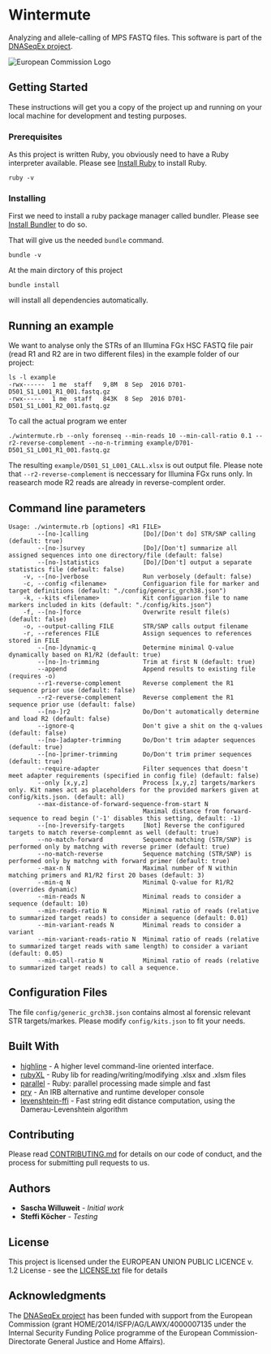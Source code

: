 # Wintermute

Analyzing and allele-calling of MPS FASTQ files. This software is part of the [DNASeqEx project](https://www.researchgate.net/project/DNASEQEX).

![European Commission Logo](https://ec.europa.eu/ec_portal/2016/images/logo/logo-splashpage.png)


## Getting Started

These instructions will get you a copy of the project up and running on your local machine for development and testing purposes.
### Prerequisites

As this project is written Ruby, you obviously need to have a Ruby interpreter available. Please see [Install Ruby](https://www.ruby-lang.org/en/documentation/installation/) to install Ruby.

```
ruby -v
```

### Installing

First we need to install a ruby package manager called bundler. Please see [Install Bundler](https://bundler.io/) to do so.

That will give us the needed `bundle` command.

```
bundle -v
```

At the main dirctory of this project
```
bundle install
```
will install all dependencies automatically.


## Running an example

We want to analyse only the STRs of an Illumina FGx HSC FASTQ file pair (read R1 and R2 are in two different files) in the example folder of our project:

```
ls -l example
-rwx------  1 me  staff   9,8M  8 Sep  2016 D701-D501_S1_L001_R1_001.fastq.gz
-rwx------  1 me  staff   843K  8 Sep  2016 D701-D501_S1_L001_R2_001.fastq.gz
```

To call the actual program we enter

```
./wintermute.rb --only forenseq --min-reads 10 --min-call-ratio 0.1 --r2-reverse-complement --no-n-trimming example/D701-D501_S1_L001_R1_001.fastq.gz
```

The resulting `example/D501_S1_L001_CALL.xlsx` is out output file. Please note that `--r2-reverse-complement` is neccessary for Illumina FGx runs only. In reasearch mode R2 reads are already in reverse-complent order.


## Command line parameters

```
Usage: ./wintermute.rb [options] <R1 FILE>
        --[no-]calling               [Do]/[Don't do] STR/SNP calling (default: true)
        --[no-]survey                [Do]/[Don't] summarize all assigned sequences into one directory/file (default: false)
        --[no-]statistics            [Do]/[Don't] output a separate statistics file (default: false)
    -v, --[no-]verbose               Run verbosely (default: false)
    -c, --config <filename>          Configuarion file for marker and target definitions (default: "./config/generic_grch38.json")
    -k, --kits <filename>            Kit configuarion file to name markers included in kits (default: "./config/kits.json")
    -f, --[no-]force                 Overwrite result file(s) (default: false)
    -o, --output-calling FILE        STR/SNP calls output filename
    -r, --references FILE            Assign sequences to references stored in FILE
        --[no-]dynamic-q             Determine minimal Q-value dynamically based on R1/R2 (default: true)
        --[no-]n-trimming            Trim at first N (default: true)
        --append                     Append results to existing file (requires -o)
        --r1-reverse-complement      Reverse complement the R1 sequence prior use (default: false)
        --r2-reverse-complement      Reverse complement the R1 sequence prior use (default: false)
        --[no-]r2                    Do/Don't automatically determine and load R2 (default: false)
        --ignore-q                   Don't give a shit on the q-values (default: false)
        --[no-]adapter-trimming      Do/Don't trim adapter sequences (default: true)
        --[no-]primer-trimming       Do/Don't trim primer sequences (default: true)
        --require-adapter            Filter sequences that doesn't meet adapter requirements (specified in config file) (default: false)
        --only [x,y,z]               Process [x,y,z] targets/markers only. Kit names act as placeholders for the provided markers given at config/kits.json. (default: all)
        --max-distance-of-forward-sequence-from-start N
                                     Maximal distance from forward-sequence to read begin ('-1' disables this setting, default: -1)
        --[no-]reversify-targets     [Not] Reverse the configured targets to match reverse-complemnt as well (default: true)
        --no-match-forward           Sequence matching (STR/SNP) is performed only by matchng with reverse primer (default: true)
        --no-match-reverse           Sequence matching (STR/SNP) is performed only by matchng with forward primer (default: true)
        --max-n N                    Maximal number of N within matching primers and R1/R2 first 20 bases (default: 3)
        --min-q N                    Minimal Q-value for R1/R2 (overrides dynamic)
        --min-reads N                Minimal reads to consider a sequence (default: 10)
        --min-reads-ratio N          Minimal ratio of reads (relative to summarized target reads) to consider a sequence (default: 0.01)
        --min-variant-reads N        Minimal reads to consider a variant
        --min-variant-reads-ratio N  Minimal ratio of reads (relative to summarized target reads with same length) to consider a variant (default: 0.05)
        --min-call-ratio N           Minimal ratio of reads (relative to summarized target reads) to call a sequence.
```

## Configuration Files

The file `config/generic_grch38.json` contains almost al forensic relevant STR targets/markes. Please modify `config/kits.json` to fit your needs.

## Built With

* [highline](https://github.com/JEG2/highline) - A higher level command-line oriented interface.
* [rubyXL](https://github.com/weshatheleopard/rubyXL) - Ruby lib for reading/writing/modifying .xlsx and .xlsm files
* [parallel](https://github.com/grosser/parallel) - Ruby: parallel processing made simple and fast
* [pry](https://github.com/pry/pry) - An IRB alternative and runtime developer console
* [levenshtein-ffi](https://github.com/dbalatero/levenshtein-ffi) - Fast string edit distance computation, using the Damerau-Levenshtein algorithm

## Contributing

Please read [CONTRIBUTING.md](CONTRIBUTING.md) for details on our code of conduct, and the process for submitting pull requests to us.


## Authors

* **Sascha Willuweit** - *Initial work*
* **Steffi Köcher** - *Testing*


## License

This project is licensed under the EUROPEAN UNION PUBLIC LICENCE v. 1.2  License - see the [LICENSE.txt](LICENSE.txt) file for details

## Acknowledgments

The [DNASeqEx project](https://www.researchgate.net/project/DNASEQEX) has been funded with support from the European Commission (grant HOME/2014/ISFP/AG/LAWX/4000007135 under the Internal Security Funding Police programme of the European Commission-Directorate General Justice and Home Affairs).